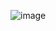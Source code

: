 ![image](https://user-images.githubusercontent.com/104501394/235285242-41504b24-71a0-442b-9a5e-e6ca21b3de39.png)
